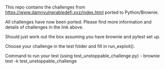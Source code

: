This repo contains the challenges from https://www.damnvulnerabledefi.xyz/index.html ported to Python/Brownie.

All challenges have now been ported. Please find more information and details of challenges in the link above.

Should just work out the box assuming you have brownie and pytest set up. 

Choose your challenge in the test folder and fill in run_exploit().

Command to run your test (using test_unstoppable_challenge.py) - brownie test -k test_unstoppable_challenge
